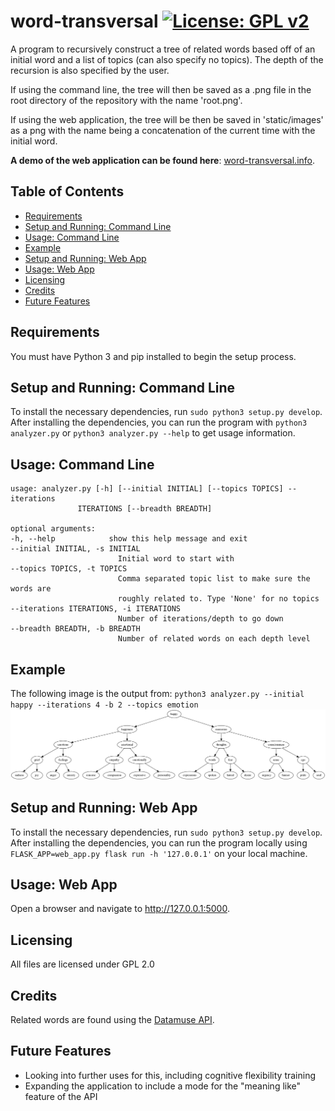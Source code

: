 word-transversal [![License: GPL v2](https://img.shields.io/badge/License-GPL%20v2-blue.svg)](https://www.gnu.org/licenses/old-licenses/gpl-2.0.en.html)
==========
A program to recursively construct a tree of related words based off 
of an initial word and a list of topics (can also specify no topics). 
The depth of the recursion is also specified by the user. 


If using the command line, the tree will then be saved as a .png 
file in the root directory of the repository with the name 'root.png'.

If using the web application, the tree will be then be saved in
'static/images' as a png with the name being a concatenation of 
the current time with the initial word.

**A demo of the web application can be found here**: [word-transversal.info](http://word-transversal.info).

## Table of Contents
<!-- vim-markdown-toc GFM --> 
* [Requirements](#requirements)
* [Setup and Running: Command Line](#setup-and-running-command-line)
* [Usage: Command Line](#usage-command-line)
* [Example](#example)
* [Setup and Running: Web App](#setup-and-running-web-app)
* [Usage: Web App](#usage-web-app)
* [Licensing](#licensing)
* [Credits](#credits)
* [Future Features](#future-features)

## Requirements
You must have Python 3 and pip installed to begin the setup process.

## Setup and Running: Command Line
To install the necessary dependencies, run `sudo python3 setup.py develop`. After installing the dependencies, you can run the program
with `python3 analyzer.py` or `python3 analyzer.py --help` to get
usage information.

## Usage: Command Line
    usage: analyzer.py [-h] [--initial INITIAL] [--topics TOPICS] --iterations
                   ITERATIONS [--breadth BREADTH]

    optional arguments:
    -h, --help            show this help message and exit
    --initial INITIAL, -s INITIAL
                            Initial word to start with
    --topics TOPICS, -t TOPICS
                            Comma separated topic list to make sure the words are
                            roughly related to. Type 'None' for no topics
    --iterations ITERATIONS, -i ITERATIONS
                            Number of iterations/depth to go down
    --breadth BREADTH, -b BREADTH
                            Number of related words on each depth level
                            
## Example
The following image is the output from: `python3 analyzer.py --initial happy --iterations 4 -b 2 --topics emotion`
![Example Output](root.png)


## Setup and Running: Web App
To install the necessary dependencies, run `sudo python3 setup.py develop`. After installing the dependencies, you can run the program
locally using `FLASK_APP=web_app.py flask run -h '127.0.0.1'` on your local machine. 

## Usage: Web App 
Open a browser and navigate to http://127.0.0.1:5000. 

## Licensing
All files are licensed under GPL 2.0

## Credits
Related words are found using the [Datamuse API](https://www.datamuse.com/api/).

## Future Features
* Looking into further uses for this, including cognitive flexibility training 
* Expanding the application to include a mode for the "meaning like" feature of the API
